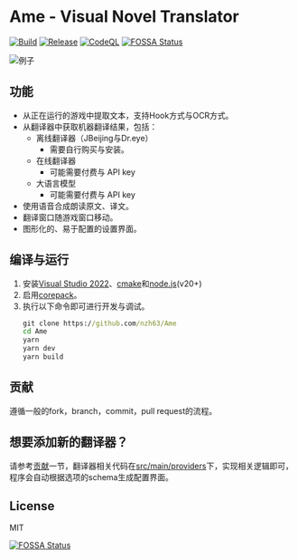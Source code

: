 # Ame - Visual Novel Translator

[![Build](https://github.com/nzh63/Ame/actions/workflows/build.yml/badge.svg)](https://github.com/nzh63/Ame/actions/workflows/build.yml)
[![Release](https://github.com/nzh63/Ame/actions/workflows/release.yml/badge.svg)](https://github.com/nzh63/Ame/actions/workflows/release.yml)
[![CodeQL](https://github.com/nzh63/Ame/actions/workflows/codeql-analysis.yml/badge.svg)](https://github.com/nzh63/Ame/actions/workflows/codeql-analysis.yml)
[![FOSSA Status](https://app.fossa.com/api/projects/git%2Bgithub.com%2Fnzh63%2FAme.svg?type=shield)](https://app.fossa.com/projects/git%2Bgithub.com%2Fnzh63%2FAme?ref=badge_shield)

![例子](./doc/example.webp)

## 功能

- 从正在运行的游戏中提取文本，支持Hook方式与OCR方式。
- 从翻译器中获取机器翻译结果，包括：
  - 离线翻译器（JBeijing与Dr.eye）
    - 需要自行购买与安装。
  - 在线翻译器
    - 可能需要付费与 API key
  - 大语言模型
    - 可能需要付费与 API key
- 使用语音合成朗读原文、译文。
- 翻译窗口随游戏窗口移动。
- 图形化的、易于配置的设置界面。

## 编译与运行

1. 安装[Visual Studio 2022](https://visualstudio.microsoft.com/downloads/)、[cmake](https://cmake.org/download/)和[node.js](https://nodejs.org/en/download)(v20+)
2. 启用[corepack](https://yarnpkg.com/corepack)。
3. 执行以下命令即可进行开发与调试。
   ```cmd
   git clone https://github.com/nzh63/Ame
   cd Ame
   yarn
   yarn dev
   yarn build
   ```

## 贡献

遵循一般的fork，branch，commit，pull request的流程。

## 想要添加新的翻译器？

请参考[贡献](#贡献)一节，翻译器相关代码在[src/main/providers](./src/main/providers)下，实现相关逻辑即可，程序会自动根据选项的schema生成配置界面。

## License

MIT

[![FOSSA Status](https://app.fossa.com/api/projects/git%2Bgithub.com%2Fnzh63%2FAme.svg?type=large)](https://app.fossa.com/projects/git%2Bgithub.com%2Fnzh63%2FAme?ref=badge_large)
